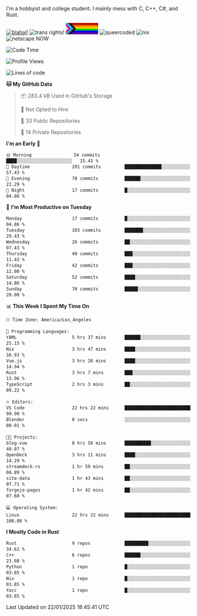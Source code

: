 I'm a hobbyist and college student. I mainly mess with C, C++, C#, and Rust.

[![blahaj!](https://isabelroses.com/static/badges/badges/love_blahaj.gif)](https://www.ikea.com/us/en/p/blahaj-soft-toy-shark-90373590/)
![trans rights!](https://isabelroses.com/static/badges/badges/transnow.png)
![progress pride](https://raw.githubusercontent.com/TheFelidae/88x31/refs/heads/main/images/pride/badge_progress.png?raw=true)
![queercoded](https://isabelroses.com/static/badges/badges/queercoded.webp)
![nix](https://isabelroses.com/static/badges/badges/nix.gif)
![netscape NOW](https://cyber.dabamos.de/88x31/netscapenow30.gif)

<!--START_SECTION:waka-->
![Code Time](http://img.shields.io/badge/Code%20Time-129%20hrs%2047%20mins-blue)

![Profile Views](http://img.shields.io/badge/Profile%20Views-0-blue)

![Lines of code](https://img.shields.io/badge/From%20Hello%20World%20I%27ve%20Written-371.4%20thousand%20lines%20of%20code-blue)

**🐱 My GitHub Data** 

> 📦 283.4 kB Used in GitHub's Storage 
 > 
> 🚫 Not Opted to Hire
 > 
> 📜 33 Public Repositories 
 > 
> 🔑 14 Private Repositories 
 > 
**I'm an Early 🐤** 

```text
🌞 Morning                54 commits          ████░░░░░░░░░░░░░░░░░░░░░   15.43 % 
🌆 Daytime                201 commits         ██████████████░░░░░░░░░░░   57.43 % 
🌃 Evening                78 commits          ██████░░░░░░░░░░░░░░░░░░░   22.29 % 
🌙 Night                  17 commits          █░░░░░░░░░░░░░░░░░░░░░░░░   04.86 % 
```
📅 **I'm Most Productive on Tuesday** 

```text
Monday                   17 commits          █░░░░░░░░░░░░░░░░░░░░░░░░   04.86 % 
Tuesday                  103 commits         ███████░░░░░░░░░░░░░░░░░░   29.43 % 
Wednesday                26 commits          ██░░░░░░░░░░░░░░░░░░░░░░░   07.43 % 
Thursday                 40 commits          ███░░░░░░░░░░░░░░░░░░░░░░   11.43 % 
Friday                   42 commits          ███░░░░░░░░░░░░░░░░░░░░░░   12.00 % 
Saturday                 52 commits          ████░░░░░░░░░░░░░░░░░░░░░   14.86 % 
Sunday                   70 commits          █████░░░░░░░░░░░░░░░░░░░░   20.00 % 
```


📊 **This Week I Spent My Time On** 

```text
🕑︎ Time Zone: America/Los_Angeles

💬 Programming Languages: 
YAML                     5 hrs 37 mins       ██████░░░░░░░░░░░░░░░░░░░   25.15 % 
Nix                      3 hrs 47 mins       ████░░░░░░░░░░░░░░░░░░░░░   16.93 % 
Vue.js                   3 hrs 20 mins       ████░░░░░░░░░░░░░░░░░░░░░   14.94 % 
Rust                     3 hrs 7 mins        ███░░░░░░░░░░░░░░░░░░░░░░   13.96 % 
TypeScript               2 hrs 3 mins        ██░░░░░░░░░░░░░░░░░░░░░░░   09.22 % 

🔥 Editors: 
VS Code                  22 hrs 22 mins      █████████████████████████   99.99 % 
Blender                  0 secs              ░░░░░░░░░░░░░░░░░░░░░░░░░   00.01 % 

🐱‍💻 Projects: 
blog-vue                 8 hrs 58 mins       ██████████░░░░░░░░░░░░░░░   40.07 % 
OpenDeck                 3 hrs 11 mins       ████░░░░░░░░░░░░░░░░░░░░░   14.29 % 
streamdeck-rs            1 hr 59 mins        ██░░░░░░░░░░░░░░░░░░░░░░░   08.89 % 
site-data                1 hr 43 mins        ██░░░░░░░░░░░░░░░░░░░░░░░   07.71 % 
forgejo-pages            1 hr 42 mins        ██░░░░░░░░░░░░░░░░░░░░░░░   07.60 % 

💻 Operating System: 
Linux                    22 hrs 22 mins      █████████████████████████   100.00 % 
```

**I Mostly Code in Rust** 

```text
Rust                     9 repos             █████████░░░░░░░░░░░░░░░░   34.62 % 
C++                      6 repos             ██████░░░░░░░░░░░░░░░░░░░   23.08 % 
Python                   1 repo              █░░░░░░░░░░░░░░░░░░░░░░░░   03.85 % 
Nix                      1 repo              █░░░░░░░░░░░░░░░░░░░░░░░░   03.85 % 
Yacc                     1 repo              █░░░░░░░░░░░░░░░░░░░░░░░░   03.85 % 
```




 Last Updated on 22/01/2025 18:45:41 UTC
<!--END_SECTION:waka-->
